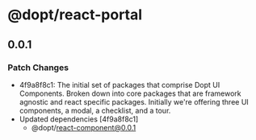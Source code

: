 # @dopt/react-portal

## 0.0.1

### Patch Changes

- 4f9a8f8c1: The initial set of packages that comprise Dopt UI Components. Broken down into core packages that are framework agnostic and react specific packages. Initially we're offering three UI components, a modal, a checklist, and a tour.
- Updated dependencies [4f9a8f8c1]
  - @dopt/react-component@0.0.1
